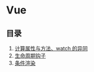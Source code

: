# Vue

## 目录

1. [计算属性与方法、watch 的异同](计算属性与方法、watch%20的异同.md)
2. [生命周期钩子](生命周期钩子.md)
3. [条件渲染](条件渲染.md)
